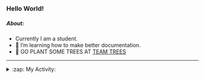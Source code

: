 ### Hello World!

##### About:
- Currently I am a student.
- 🌱 I’m learning how to make better documentation.
- 🌱 GO PLANT SOME TREES AT [TEAM TREES](https://teamtrees.org/)

---
<details>
  <summary>:zap: My Activity:</summary>
  
<!--START_SECTION:waka-->
![Code Time](http://img.shields.io/badge/Code%20Time-1%2C152%20hrs%2044%20mins-blue)

**I'm a Night 🦉** 

```text
🌞 Morning                1568 commits        ██░░░░░░░░░░░░░░░░░░░░░░░   09.50 % 
🌆 Daytime                5744 commits        █████████░░░░░░░░░░░░░░░░   34.81 % 
🌃 Evening                4756 commits        ███████░░░░░░░░░░░░░░░░░░   28.82 % 
🌙 Night                  4435 commits        ███████░░░░░░░░░░░░░░░░░░   26.87 % 
```
📅 **I'm Most Productive on Wednesday** 

```text
Monday                   2436 commits        ████░░░░░░░░░░░░░░░░░░░░░   14.76 % 
Tuesday                  2194 commits        ███░░░░░░░░░░░░░░░░░░░░░░   13.29 % 
Wednesday                3805 commits        ██████░░░░░░░░░░░░░░░░░░░   23.06 % 
Thursday                 2091 commits        ███░░░░░░░░░░░░░░░░░░░░░░   12.67 % 
Friday                   1641 commits        ██░░░░░░░░░░░░░░░░░░░░░░░   09.94 % 
Saturday                 1464 commits        ██░░░░░░░░░░░░░░░░░░░░░░░   08.87 % 
Sunday                   2872 commits        ████░░░░░░░░░░░░░░░░░░░░░   17.40 % 
```


📊 **This Week I Spent My Time On** 

```text
🔥 Editors: 
VS Code                  2 mins              █████████████████████████   100.00 % 

🐱‍💻 Projects: 
giveth-dapps-v2          1 min               ██████████████████░░░░░░░   72.12 % 
praise                   0 secs              ███████░░░░░░░░░░░░░░░░░░   27.88 % 
```


 Last Updated on 23/07/2023 13:10:09 UTC
<!--END_SECTION:waka-->
</details>

